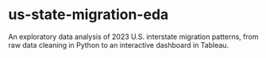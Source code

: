 # us-state-migration-eda
An exploratory data analysis of 2023 U.S. interstate migration patterns, from raw data cleaning in Python to an interactive dashboard in Tableau.
